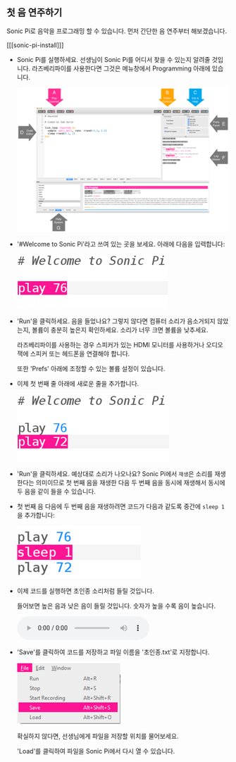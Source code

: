 ## 첫 음 연주하기

Sonic Pi로 음악을 프로그래밍 할 수 있습니다. 먼저 간단한 음 연주부터 해보겠습니다.

[[[sonic-pi-install]]]

+ Sonic Pi를 실행하세요. 선생님이 Sonic Pi를 어디서 찾을 수 있는지 알려줄 것입니다. 라즈베리파이를 사용한다면 그것은 메뉴창에서 Programming 아래에 있습니다.
    
    ![스크린샷](images/tune-GUI.png)

+ '#Welcome to Sonic Pi'라고 쓰여 있는 곳을 보세요. 아래에 다음을 입력합니다:
    
    ![스크린샷](images/tune-play.png)

+ 'Run'을 클릭하세요. 음을 들었나요? 그렇지 않다면 컴퓨터 소리가 음소거되지 않았는지, 볼륨이 충분히 높은지 확인하세요. 소리가 너무 크면 볼륨을 낮추세요.
    
    라즈베리파이를 사용하는 경우 스피커가 있는 HDMI 모니터를 사용하거나 오디오 잭에 스피커 또는 헤드폰을 연결해야 합니다.
    
    또한 'Prefs' 아래에 조정할 수 있는 볼륨 설정이 있습니다.

+ 이제 첫 번째 줄 아래에 새로운 줄을 추가합니다.
    
    ![스크린샷](images/tune-play2.png)

+ 'Run'을 클릭하세요. 예상대로 소리가 나오나요? Sonic Pi에서 `재생`은 소리를 재생한다는 의미이므로 첫 번째 음을 재생한 다음 두 번째 음을 동시에 재생해서 동시에 두 음을 같이 들을 수 있습니다.

+ 첫 번째 음 다음에 두 번째 음을 재생하려면 코드가 다음과 같도록 중간에 `sleep 1`을 추가합니다:
    
    ![스크린샷](images/tune-sleep.png)

+ 이제 코드를 실행하면 초인종 소리처럼 들릴 것입니다.
    
    들어보면 높은 음과 낮은 음이 들릴 것입니다. 숫자가 높을 수록 음이 높습니다.
    
    <div id="audio-preview" class="pdf-hidden">
      <audio controls preload> <source src="resources/doorbell-1.mp3" type="audio/mpeg"> 브라우저가 <code>오디오</code>를 지원하지 않습니다. </audio>
    </div>
+ 'Save'를 클릭하여 코드를 저장하고 파일 이름을 '초인종.txt'로 지정합니다.
    
    ![스크린샷](images/tune-save.png)
    
    확실하지 않다면, 선생님에게 파일을 저장할 위치를 물어보세요.
    
    'Load'를 클릭하여 파일을 Sonic Pi에서 다시 열 수 있습니다.